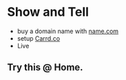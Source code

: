 # Show and Tell
  - buy a domain name with [name.com](https://www.name.com/referral/da845)
  - setup [Carrd.co](https://try.carrd.co/yfsyxjl3)
  - Live

## Try this @ Home.
